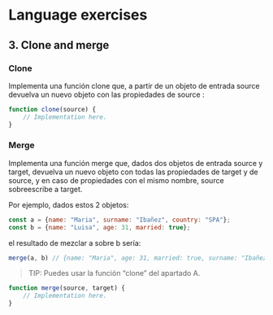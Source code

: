 # Language exercises

## 3. Clone and merge

### Clone
Implementa una función clone que, a partir de un objeto de entrada source devuelva un nuevo objeto con las propiedades de source :

```javascript
function clone(source) {
    // Implementation here.
}
```

### Merge
Implementa una función merge que, dados dos objetos de entrada source y target, devuelva un nuevo objeto con todas las propiedades de target y de source, y en caso de propiedades con el mismo nombre, source sobreescribe a target.

Por ejemplo, dados estos 2 objetos:

```javascript
const a = {name: "Maria", surname: "Ibañez", country: "SPA"};
const b = {name: "Luisa", age: 31, married: true};
```

el resultado de mezclar a sobre b sería:

```javascript
merge(a, b) // {name: "Maria", age: 31, married: true, surname: "Ibañez", c
```

> TIP: Puedes usar la función “clone” del apartado A.

```javascript
function merge(source, target) {
    // Implementation here.
}
```
